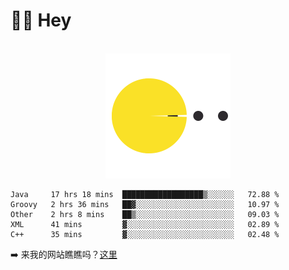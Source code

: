 
# 👋🏻 Hey
<div align="center">
	<br>
	<img src="https://raw.githubusercontent.com/Aniket965/Aniket965/master/pacman.svg?sanitize=true" width="200" height="200">
	<br>
</div>

<!--START_SECTION:waka-->
```text
Java     17 hrs 18 mins  ██████████████████▒░░░░░░   72.88 % 
Groovy   2 hrs 36 mins   ██▓░░░░░░░░░░░░░░░░░░░░░░   10.97 % 
Other    2 hrs 8 mins    ██▒░░░░░░░░░░░░░░░░░░░░░░   09.03 % 
XML      41 mins         ▓░░░░░░░░░░░░░░░░░░░░░░░░   02.89 % 
C++      35 mins         ▓░░░░░░░░░░░░░░░░░░░░░░░░   02.48 % 
```
<!--END_SECTION:waka-->

 ➡️  来我的网站瞧瞧吗？[这里](https://www.shaolongfei.com)
